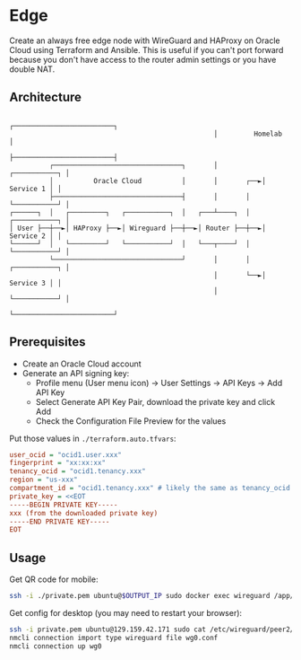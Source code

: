 # Edge

Create an always free edge node with WireGuard and HAProxy on Oracle Cloud using Terraform and Ansible.
This is useful if you can't port forward because you don't have access to the router admin settings or you have double NAT.

## Architecture

```
                                                   ┌─────────────────────────┐
                                                   │         Homelab         │
                                                   ├─────────────────────────┤
          ┌────────────────────────────────┐       │           ┌───────────┐ │
          │          Oracle Cloud          │       │       ┌──►│ Service 1 │ │
          ├────────────────────────────────┤       │       │   └───────────┘ │
┌──────┐  │   ┌─────────┐   ┌───────────┐  │   ┌───┴────┐  │   ┌───────────┐ │
│ User ├──┼──►│ HAProxy ├──►│ Wireguard ├──┼──►│ Router ├──┼──►│ Service 2 │ │
└──────┘  │   └─────────┘   └───────────┘  │   └───┬────┘  │   └───────────┘ │
          └────────────────────────────────┘       │       │   ┌───────────┐ │
                                                   │       └──►│ Service 3 │ │
                                                   │           └───────────┘ │
                                                   └─────────────────────────┘
```

## Prerequisites

- Create an Oracle Cloud account
- Generate an API signing key:
  - Profile menu (User menu icon) -> User Settings -> API Keys -> Add API Key
  - Select Generate API Key Pair, download the private key and click Add
  - Check the Configuration File Preview for the values

Put those values in `./terraform.auto.tfvars`:

```ini
user_ocid = "ocid1.user.xxx"
fingerprint = "xx:xx:xx"
tenancy_ocid = "ocid1.tenancy.xxx"
region = "us-xxx"
compartment_id = "ocid1.tenancy.xxx" # likely the same as tenancy_ocid
private_key = <<EOT
-----BEGIN PRIVATE KEY-----
xxx (from the downloaded private key)
-----END PRIVATE KEY-----
EOT
```

## Usage

Get QR code for mobile:

```sh
ssh -i ./private.pem ubuntu@$OUTPUT_IP sudo docker exec wireguard /app/show-peer 1
```

Get config for desktop (you may need to restart your browser):

```sh
ssh -i private.pem ubuntu@129.159.42.171 sudo cat /etc/wireguard/peer2/peer2.conf > wg0.conf
nmcli connection import type wireguard file wg0.conf
nmcli connection up wg0
```
